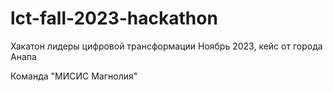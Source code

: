 # lct-fall-2023-hackathon

Хакатон лидеры цифровой трансформации Ноябрь 2023, кейс от города Анапа


Команда "МИСИС Магнолия"
